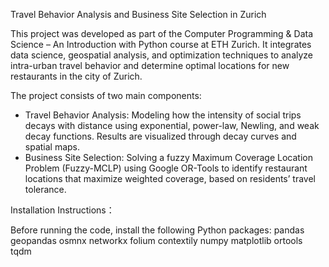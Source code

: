Travel Behavior Analysis and Business Site Selection in Zurich

This project was developed as part of the Computer Programming & Data Science – An Introduction with Python course at ETH Zurich. It integrates data science, geospatial analysis, and optimization techniques to analyze intra-urban travel behavior and determine optimal locations for new restaurants in the city of Zurich.

The project consists of two main components:
- Travel Behavior Analysis: Modeling how the intensity of social trips decays with distance using exponential, power-law, Newling, and weak decay functions. Results are visualized through decay curves and spatial maps.
- Business Site Selection: Solving a fuzzy Maximum Coverage Location Problem (Fuzzy-MCLP) using Google OR-Tools to identify restaurant locations that maximize weighted coverage, based on residents’ travel tolerance.


Installation Instructions：

Before running the code, install the following Python packages:
pandas geopandas osmnx networkx folium contextily numpy matplotlib ortools tqdm
